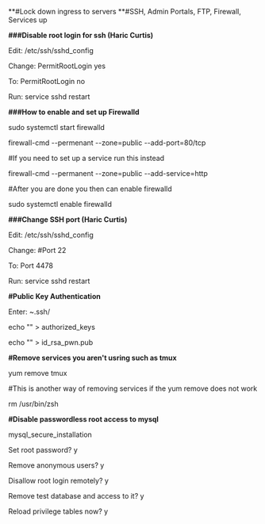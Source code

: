 **#Lock down ingress to servers
**#SSH, Admin Portals, FTP, Firewall, Services up



**###Disable root login for ssh (Haric Curtis)**

Edit: /etc/ssh/sshd_config

Change: PermitRootLogin yes

To: PermitRootLogin no

Run: service sshd restart



**###How to enable and set up Firewalld**

sudo systemctl start firewalld

firewall-cmd --permenant --zone=public --add-port=80/tcp

#If you need to set up a service run this instead

firewall-cmd --permanent --zone=public --add-service=http

#After you are done you then can enable firewalld

sudo systemctl enable firewalld



**###Change SSH port (Haric Curtis)**

Edit: /etc/ssh/sshd_config

Change: #Port 22

To: Port 4478

Run: service sshd restart



**#Public Key Authentication**

Enter: ~.ssh/

echo "" > authorized_keys

echo "" > id_rsa_pwn.pub


**#Remove services you aren't usring such as tmux**

yum remove tmux

#This is another way of removing services if the yum remove does not work

rm /usr/bin/zsh 




**#Disable passwordless root access to mysql**

mysql_secure_installation

Set root password? y

Remove anonymous users? y

Disallow root login remotely? y

Remove test database and access to it? y

Reload privilege tables now? y


